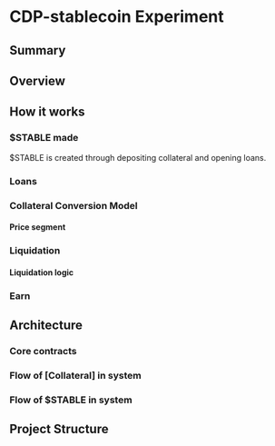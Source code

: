 # CDP-stablecoin Experiment
> 

## Summary


## Overview


## How it works

### $STABLE made
$STABLE is created through depositing collateral and opening loans.


### Loans




### Collateral Conversion Model


#### Price segment


### Liquidation


#### Liquidation logic



### Earn


## Architecture


### Core contracts


### Flow of [Collateral] in system


### Flow of $STABLE in system


## Project Structure